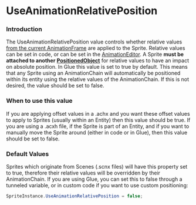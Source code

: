 # UseAnimationRelativePosition

### Introduction

The UseAnimationRelativePosition value controls whether relative values [from the current AnimationFrame](../../../frb/docs/index.php) are applied to the Sprite. Relative values can be set in code, or can be set in the [AnimationEditor](../../../frb/docs/index.php). A Sprite **must be attached to another** [**PositionedObject**](../../../frb/docs/index.php) for relative values to have an impact on absolute position. In Glue this value is set to true by default. This means that any Sprite using an AnimationChain will automatically be positioned within its entity using the relative values of the AnimationChain. If this is not desired, the value should be set to false.

### When to use this value

If you are applying offset values in a .achx and you want these offset values to apply to Sprites (usually within an Entity) then this value should be true. If you are using a .acxh file, if the Sprite is part of an Entity, and if you want to manually move the Sprite around (either in code or in Glue), then this value should be set to false.

### Default Values

Sprites which originate from Scenes (.scnx files) will have this property set to true, therefore their relative values will be overridden by their AnimationChain. If you are using Glue, you can set this to false through a tunneled variable, or in custom code if you want to use custom positioning:

```csharp
SpriteInstance.UseAnimationRelativePosition = false;
```
